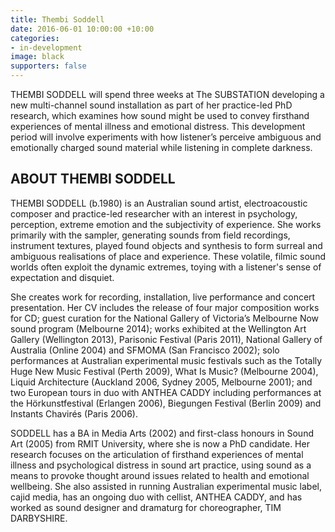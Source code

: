 ```yaml
---
title: Thembi Soddell
date: 2016-06-01 10:00:00 +10:00
categories:
- in-development
image: black
supporters: false
---
```


<!-- https://thesubstation.org.au/show/thembi-soddell/ -->

THEMBI SODDELL will spend three weeks at The SUBSTATION developing a new multi-channel sound installation as part of her practice-led PhD research, which examines how sound might be used to convey firsthand experiences of mental illness and emotional distress. This development period will involve experiments with how listener’s perceive ambiguous and emotionally charged sound material while listening in complete darkness.

## ABOUT THEMBI SODDELL

THEMBI SODDELL (b.1980) is an Australian sound artist, electroacoustic composer and practice-led researcher with an interest in psychology, perception, extreme emotion and the subjectivity of experience. She works primarily with the sampler, generating sounds from field recordings, instrument textures, played found objects and synthesis to form surreal and ambiguous realisations of place and experience. These volatile, filmic sound worlds often exploit the dynamic extremes, toying with a listener's sense of expectation and disquiet.

She creates work for recording, installation, live performance and concert presentation. Her CV includes the release of four major composition works for CD; guest curation for the National Gallery of Victoria’s Melbourne Now sound program (Melbourne 2014); works exhibited at the Wellington Art Gallery (Wellington 2013), Parisonic Festival (Paris 2011), National Gallery of Australia (Online 2004) and SFMOMA (San Francisco 2002); solo performances at Australian experimental music festivals such as the Totally Huge New Music Festival (Perth 2009), What Is Music? (Melbourne 2004), Liquid Architecture (Auckland 2006, Sydney 2005, Melbourne 2001); and two European tours in duo with ANTHEA CADDY including performances at the Hörkunstfestival (Erlangen 2006), Biegungen Festival (Berlin 2009) and Instants Chavirés (Paris 2006).

SODDELL has a BA in Media Arts (2002) and first-class honours in Sound Art (2005) from RMIT University, where she is now a PhD candidate. Her research focuses on the articulation of firsthand experiences of mental illness and psychological distress in sound art practice, using sound as a means to provoke thought around issues related to health and emotional wellbeing. She also assisted in running Australian experimental music label, cajid media, has an ongoing duo with cellist, ANTHEA CADDY, and has worked as sound designer and dramaturg for choreographer, TIM DARBYSHIRE.
